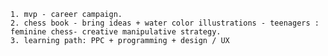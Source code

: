     1. mvp - career campaign.
    2. chess book - bring ideas + water color illustrations - teenagers :
    feminine chess- creative manipulative strategy.
    3. learning path: PPC + programming + design / UX

    